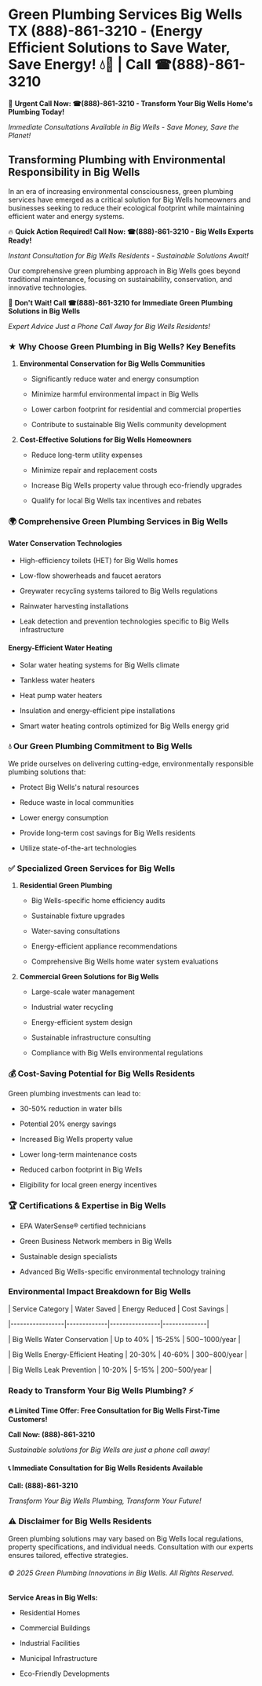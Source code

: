 # Green Plumbing Services Big Wells TX (888)-861-3210 - (Energy Efficient Solutions to Save Water, Save Energy! 💧🌿 | Call ☎(888)-861-3210

🚨 **Urgent Call Now: ☎(888)-861-3210 - Transform Your Big Wells Home's Plumbing Today!**
*Immediate Consultations Available in Big Wells - Save Money, Save the Planet!*

## Transforming Plumbing with Environmental Responsibility in Big Wells

In an era of increasing environmental consciousness, green plumbing services have emerged as a critical solution for Big Wells homeowners and businesses seeking to reduce their ecological footprint while maintaining efficient water and energy systems. 

🔥 **Quick Action Required! Call Now: ☎(888)-861-3210 - Big Wells Experts Ready!**
*Instant Consultation for Big Wells Residents - Sustainable Solutions Await!*

Our comprehensive green plumbing approach in Big Wells goes beyond traditional maintenance, focusing on sustainability, conservation, and innovative technologies.

🚨 **Don't Wait! Call ☎(888)-861-3210 for Immediate Green Plumbing Solutions in Big Wells**
*Expert Advice Just a Phone Call Away for Big Wells Residents!*

### ★ Why Choose Green Plumbing in Big Wells? Key Benefits

1. **Environmental Conservation for Big Wells Communities** 
   - Significantly reduce water and energy consumption
   - Minimize harmful environmental impact in Big Wells
   - Lower carbon footprint for residential and commercial properties
   - Contribute to sustainable Big Wells community development

2. **Cost-Effective Solutions for Big Wells Homeowners** 
   - Reduce long-term utility expenses
   - Minimize repair and replacement costs
   - Increase Big Wells property value through eco-friendly upgrades
   - Qualify for local Big Wells tax incentives and rebates

### 🌍 Comprehensive Green Plumbing Services in Big Wells

#### Water Conservation Technologies
- High-efficiency toilets (HET) for Big Wells homes
- Low-flow showerheads and faucet aerators
- Greywater recycling systems tailored to Big Wells regulations
- Rainwater harvesting installations
- Leak detection and prevention technologies specific to Big Wells infrastructure

#### Energy-Efficient Water Heating
- Solar water heating systems for Big Wells climate
- Tankless water heaters
- Heat pump water heaters
- Insulation and energy-efficient pipe installations
- Smart water heating controls optimized for Big Wells energy grid

### 💧 Our Green Plumbing Commitment to Big Wells

We pride ourselves on delivering cutting-edge, environmentally responsible plumbing solutions that:
- Protect Big Wells's natural resources
- Reduce waste in local communities
- Lower energy consumption
- Provide long-term cost savings for Big Wells residents
- Utilize state-of-the-art technologies

### ✅ Specialized Green Services for Big Wells

1. **Residential Green Plumbing**
   - Big Wells-specific home efficiency audits
   - Sustainable fixture upgrades
   - Water-saving consultations
   - Energy-efficient appliance recommendations
   - Comprehensive Big Wells home water system evaluations

2. **Commercial Green Solutions for Big Wells**
   - Large-scale water management
   - Industrial water recycling
   - Energy-efficient system design
   - Sustainable infrastructure consulting
   - Compliance with Big Wells environmental regulations

### 💰 Cost-Saving Potential for Big Wells Residents

Green plumbing investments can lead to:
- 30-50% reduction in water bills
- Potential 20% energy savings
- Increased Big Wells property value
- Lower long-term maintenance costs
- Reduced carbon footprint in Big Wells
- Eligibility for local green energy incentives

### 🏆 Certifications & Expertise in Big Wells

- EPA WaterSense® certified technicians
- Green Business Network members in Big Wells
- Sustainable design specialists
- Advanced Big Wells-specific environmental technology training

### Environmental Impact Breakdown for Big Wells

| Service Category | Water Saved | Energy Reduced | Cost Savings |
|-----------------|-------------|----------------|--------------|
| Big Wells Water Conservation | Up to 40% | 15-25% | $500-$1000/year |
| Big Wells Energy-Efficient Heating | 20-30% | 40-60% | $300-$800/year |
| Big Wells Leak Prevention | 10-20% | 5-15% | $200-$500/year |

### Ready to Transform Your Big Wells Plumbing? ⚡

**🔥 Limited Time Offer: Free Consultation for Big Wells First-Time Customers!**

**Call Now: (888)-861-3210**
*Sustainable solutions for Big Wells are just a phone call away!*

#### 📞 Immediate Consultation for Big Wells Residents Available

**Call: (888)-861-3210**
*Transform Your Big Wells Plumbing, Transform Your Future!*

### ⚠️ Disclaimer for Big Wells Residents

Green plumbing solutions may vary based on Big Wells local regulations, property specifications, and individual needs. Consultation with our experts ensures tailored, effective strategies.

###### © 2025 Green Plumbing Innovations in Big Wells. All Rights Reserved.

**Service Areas in Big Wells:** 
- Residential Homes
- Commercial Buildings
- Industrial Facilities
- Municipal Infrastructure
- Eco-Friendly Developments